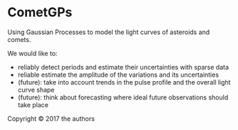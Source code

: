 # CometGPs

Using Gaussian Processes to model the light curves of asteroids and 
comets.

We would like to:
* reliably detect periods and estimate their uncertainties with sparse data
* reliable estimate the amplitude of the variations and its uncertainties
* (future): take into account trends in the pulse profile and the overall light curve shape
* (future): think about forecasting where ideal future observations should take place
 



Copyright © 2017 the authors
